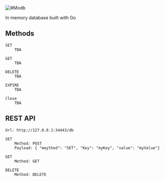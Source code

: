 
![#Modb](https://user-images.githubusercontent.com/1941100/67701630-31647580-f9a8-11e9-9617-22f0c9053fde.png)

In memory database built with Go

## Methods
    SET
        TBA
        
    GET
        TBA
        
    DELETE
        TBA
        
    EXPIRE
        TBA
        
    Close
        TBA

## REST API 
    Url: http://127.0.0.1:34443/db
    
    SET
        Method: POST
        Payload: { "meythod": "SET", "Key": "myKey", "value": "myValue"}
        
    GET
        Method: GET
        
    DELETE
        Method: DELETE        